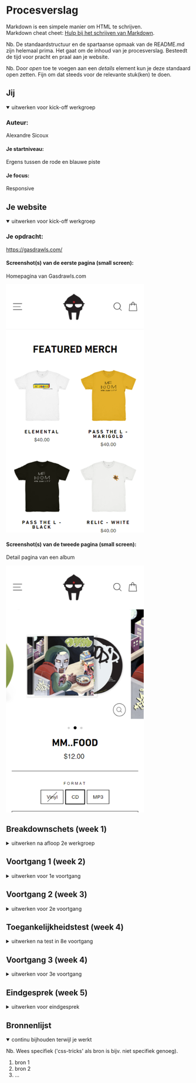 # Procesverslag
Markdown is een simpele manier om HTML te schrijven.  
Markdown cheat cheet: [Hulp bij het schrijven van Markdown](https://github.com/adam-p/markdown-here/wiki/Markdown-Cheatsheet).

Nb. De standaardstructuur en de spartaanse opmaak van de README.md zijn helemaal prima. Het gaat om de inhoud van je procesverslag. Besteedt de tijd voor pracht en praal aan je website.

Nb. Door *open* toe te voegen aan een *details* element kun je deze standaard open zetten. Fijn om dat steeds voor de relevante stuk(ken) te doen.





## Jij

<details open>
<summary>uitwerken voor kick-off werkgroep</summary>

### Auteur:
Alexandre Sicoux				

#### Je startniveau:
Ergens tussen de rode en blauwe piste 

#### Je focus:
Responsive
 
</details>





## Je website

<details open>
<summary>uitwerken voor kick-off werkgroep</summary>

### Je opdracht:
https://gasdrawls.com/

#### Screenshot(s) van de eerste pagina (small screen): 
Homepagina van Gasdrawls.com

<img src="images/screenshot.homepage.png" width="375px" alt="homepage gasdrawls">

#### Screenshot(s) van de tweede pagina (small screen):
Detail pagina van een album

<img src="images/screenshot.detailpagina.png" width="375px" alt="detailpagina mm..food">
 
</details>





## Breakdownschets (week 1)

<details>
<summary>uitwerken na afloop 2e werkgroep</summary>

### de hele pagina: 
<img src="images/breakdown-homepagina-01.png" width="375px" alt="breakdown van de hele pagina met details">

### 2e pagina : 
<img src="images/breakdown-detailpagina.png" width="375px" alt="breakdown van detailpagina">

### dynamisch deel (menu): 
<img src="images/dynamisch-deel.png" width="375px" alt="breakdown van menu">

</details>





## Voortgang 1 (week 2)

<details>
<summary>uitwerken voor 1e voortgang</summary>

### Stand van zaken
hier dit ging goed & dit was lastig (neem ook screenshots op van delen van je website en code)
Het opstellen van de html die ik had gemaakt aan de hand van de breakdownschets ging goed. Ook 
is het gelukt om al wat basic styling toe te voegen, bijvoorbeeld het toevoegen van het lettertype
en het positioneren van de producten (featured merch & featured music) mbv flex-wrap: wrap;. 

### Verslag van meeting
hier na afloop snel de uitkomsten van de meeting vastleggen

- html is goed opgebouwd
- voor het uitleggen van een svg krijg je ophoging
- header: aline items center, span op de shopping- en search-icon, 
- toch de grootste images gebruiken, en deze dan verkleinen. 
- geen position absolute in de header gebruiken
- flex-gap op container of grid gebruiken voor ruimte tussen de 
 verschillende producten. 
- header position fixed voor gebruiken. 

</details>

## Voortgang 2 (week 3)

<details>
<summary>uitwerken voor 2e voortgang</summary>

### Stand van zaken
hier dit ging goed & dit was lastig (neem ook screenshots op van delen van je website en code)
 
Ik heb deze week veel geprobeerd te doen en het ging niet altijd even goed, ik heb geprobeerd een 
hamburger menu te maken en met de tuturial van dlo kwam ik er nog niet helemaal uit. Na wat hulp van
de student-assistent en de docent ben ik er wel uitgekomen. 
 
<img src="images/hamburger-menu-voortgang.png" width="375px" alt="hamburger menu uitgeklapt">
<img src="images/code-hamburger-menu.png" width="375px" alt="code hamburger menu html & css">
<img src="images/hamburger-menu-java.png" width="375px" alt="hamburger menu java">

### Punten waar ik feedback op zou willen/vragen over heb
                                                        
- Het plaatsen van de mask afbeelding in de header
- Hoe ik het moet doen met het vervangen van de iframes met afbeeldingen, verschillende afbeeldingen
  voor verschillende groottes van het scherm misschien? Met behulp van media queries? 
- Fixed header position lukt niet zonder alles van plek te veranderen.
                                                              
### Verslag van meeting
hier na afloop snel de uitkomsten van de meeting vastleggen

- div om de icons van shopping en search veranderen in een ul
- source set op de img, meerdere images voor verschillende groottes
- align self of transform op de mask om deze in het midden te positioneren
- 2e pagina niet vergeten
- op het laatst nog opschonen waar nodig
 

</details>


## Toegankelijkheidstest (week 4)

<details>
<summary>uitwerken na test in 8e voortgang</summary>

### Bevindingen
Lijst met je bevindingen die in de test naar voren kwamen:
 - wanneer je op buttons zoals het hamburgermenu (oftewel buttons zonder tekst) klikt weet je niet wat voor button het is 
   bij het gebruik van een screenreader
 - De focus tijdens het tabben is vaak nog niet helemaal duidelijk, voornamelijk bij de 
   'view all' button niet. 
 - Wanneer je begint te tabben op de pagina tab je ook naar de links in het hamburgermenu wanneer deze niet zichtbaar is.

#### Tab op buttons zonder tekst 
wanneer je op buttons zoals het hamburgermenu klikt weet je niet wat voor button het is 
bij het gebruik van een screenreader

Hoe het opgelost kan worden: 
met behulp van 'aria-label' kan je elementen een tekst meegeven die screenreaders gebruiken 
om het element te beschrijven.  

#### Focus niet altijd duidelijk 
De focus tijdens het tabben is vaak nog niet helemaal duidelijk, voornamelijk bij de 
'view all' button niet. 

Hoe het opgelost kan worden:
in de css moet ik nog even een aantal elementen een goede styling geven voor de :focus, 
de focus moet zodanig anders zijn van de default state dat het duidelijk te zien is wanneer
er op het element getabbed wordt. 
hieronder is het momentele verschil tussen de default- en focus-state te zien:
 
<img src="images/before-focus-button.png" width="150px" alt="button before focus">
<img src="images/after-focus-button.png" width="150px" alt="button after focus">


#### tabben naar links in het hamburgermenu wanneer deze niet zichtbaar zijn. 
Wanneer je begint te tabben op de pagina tab je ook naar de links in het hamburgermenu wanneer deze niet zichtbaar is.

Hoe het opgelost kan worden:
Ik heb hier kort even met de docent over gehad en eigenlijk moet dit helemaal niet opgelost worden, blinden willen namelijk
wel de links in de navigatie weten. Als dit toch zou moeten worden opgelosten worden dan is dit mogelijk met 'tab-index'.

</details>


## Voortgang 3 (week 4)

<details>
 
<summary>uitwerken voor 3e voortgang</summary>

### Stand van zaken
Ik heb deze week weer veel progressie gemaakt, wel liep ik tegen een aantal obstakels aan. Gelukkig heeft de student-assistent 
mij weer goed verder kunnen helpen. 

Dit ging er goed:
- het gebruiken van het picture element in combinatie met srcset en img om verschillende foto's te hebben voor verschillende 
 schermgroottes. 
 Daarvoor hieronder de code:
 <img src="images/code-picture-srcset.png" width="250px" alt="code picture srcset">

 Dit ging er lastiger:
- het goed positioneren van foto met hiernaast de rest van de content/beschrijving van het product. En dat de rest van de content bij 
  verkleining van het scherm ook onder de foto terecht komt. 
  Het resultaat wat ik samen met wat hulp van de student-assistent heb bereikt is hieronder te zie:
 
  <img src="images/detailpagina-ss-progress.png" width="250px" alt="detailpagina grid">
 
  Dit ga ik toch nog moeten veranderen, momenteel maak ik namelijk gebruik van dit als code voor de grid : 'grid-template-columns: repeat(auto-fit, minmax(30em, 1fr));'
  alleen dan kan ik niet nog de columns individueel groter of kleiner maken, wat ik dus ga doen is dit vervangen met media queries. Op deze manier zou het wel moeten 
  lukken.
- Ook heb ik het probleem dat mijn ordered list op een klein scherm de nummers niet toont. Ik denk dat dit simpelweg op te lossen is door een margin of padding left toe 
  te voegen, maar di weet ik nog niet zeker. Ik heb namelijk nog niet de mogelijkheid gekregen om dit element te stylen.
 



### Verslag van meeting
hier na afloop snel de uitkomsten van de meeting vastleggen

- punt 1
- punt 2
- nog een punt
- ...

</details>





## Eindgesprek (week 5)

<details>
<summary>uitwerken voor eindgesprek</summary>

### Stand van zaken
hier dit ging goed & dit was lastig (neem ook screenshots op van delen van je website en code)

### Screenshot(s)

hier screenshot(s) van je eindresultaat

</details>





## Bronnenlijst

<details open>
<summary>continu bijhouden terwijl je werkt</summary>

Nb. Wees specifiek ('css-tricks' als bron is bijv. niet specifiek genoeg).

1. bron 1
2. bron 2
3. ...

</details>
